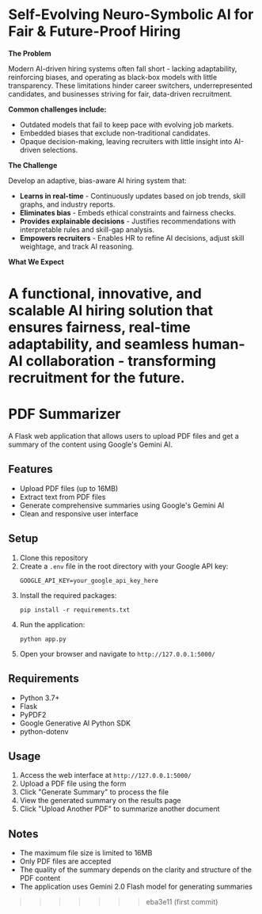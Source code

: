 # Self-Evolving Neuro-Symbolic AI for Fair & Future-Proof Hiring

**The Problem**

Modern AI-driven hiring systems often fall short - lacking adaptability, reinforcing biases, and operating as black-box models with little transparency. These limitations hinder career switchers, underrepresented candidates, and businesses striving for fair, data-driven recruitment.

**Common challenges include:**

* Outdated models that fail to keep pace with evolving job markets.
* Embedded biases that exclude non-traditional candidates.
* Opaque decision-making, leaving recruiters with little insight into AI-driven selections.

**The Challenge**

Develop an adaptive, bias-aware AI hiring system that:

* **Learns in real-time** - Continuously updates based on job trends, skill graphs, and industry reports.
* **Eliminates bias** - Embeds ethical constraints and fairness checks.
* **Provides explainable decisions** - Justifies recommendations with interpretable rules and skill-gap analysis.
* **Empowers recruiters** - Enables HR to refine AI decisions, adjust skill weightage, and track AI reasoning.

**What We Expect**

A functional, innovative, and scalable AI hiring solution that ensures fairness, real-time adaptability, and seamless human-AI collaboration - transforming recruitment for the future.
=======
# PDF Summarizer

A Flask web application that allows users to upload PDF files and get a summary of the content using Google's Gemini AI.

## Features

- Upload PDF files (up to 16MB)
- Extract text from PDF files
- Generate comprehensive summaries using Google's Gemini AI
- Clean and responsive user interface

## Setup

1. Clone this repository
2. Create a `.env` file in the root directory with your Google API key:
   ```
   GOOGLE_API_KEY=your_google_api_key_here
   ```
3. Install the required packages:
   ```
   pip install -r requirements.txt
   ```
4. Run the application:
   ```
   python app.py
   ```
5. Open your browser and navigate to `http://127.0.0.1:5000/`

## Requirements

- Python 3.7+
- Flask
- PyPDF2
- Google Generative AI Python SDK
- python-dotenv

## Usage

1. Access the web interface at `http://127.0.0.1:5000/`
2. Upload a PDF file using the form
3. Click "Generate Summary" to process the file
4. View the generated summary on the results page
5. Click "Upload Another PDF" to summarize another document

## Notes

- The maximum file size is limited to 16MB
- Only PDF files are accepted
- The quality of the summary depends on the clarity and structure of the PDF content
- The application uses Gemini 2.0 Flash model for generating summaries 
>>>>>>> eba3e11 (first commit)
